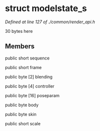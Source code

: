 # struct modelstate_s

*Defined at line 127 of ./common/render_api.h*

 30 bytes here



## Members

public short sequence

public short frame

public byte [2] blending

public byte [4] controller

public byte [16] poseparam

public byte body

public byte skin

public short scale



